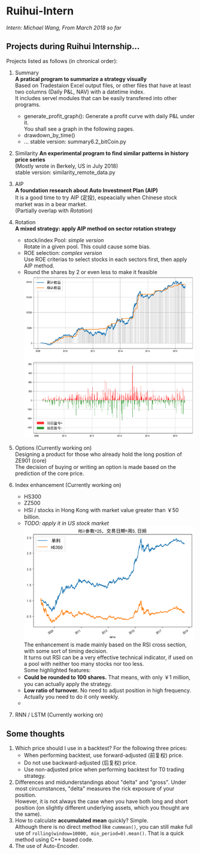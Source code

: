 # Ruihui-Intern
_Intern: Michael Wang, From March 2018 so far_
## Projects during Ruihui Internship...  
Projects listed as follows (in chronical order):
1. Summary  
  __A pratical program to summarize a strategy visually__  
  Based on Tradestaion Excel output files, or other files that have at least two columns (Daily P&L, NAV) with a datetime index.  
  It includes servel modules that can be easily transfered into other programs.  
    - generate_profit_graph():
      Generate a profit curve with daily P&L under it.  
      You shall see a graph in the following pages.
    - drawdown_by_time()
    - ...
  stable version: summary6.2_bitCoin.py  
2. Similarity 
  __An experimental program to find similar patterns in history price series__  
  (Mostly wrote in Berkely, US in July 2018)  
  stable version: similarity_remote_data.py  
3. AIP  
  __A foundation research about Auto Investment Plan (AIP)__  
  It is a good time to try AIP (定投), espeacially when Chinese stock market was in a bear market.  
  (Partially overlap with _Rotation_)
4. Rotation   
  __A mixed strategy: apply AIP method on sector rotation strategy__  
    - stock/index Pool: _simple version_  
      Rotate in a given pool. This could cause some bias.  
    - ROE selection:  _complex version_  
      Use ROE criterias to select stocks in each sectors first, then apply AIP method.  
    - Round the shares by 2 or even less to make it feasible   
  ![image](https://github.com/Michany/Ruihui-Intern/raw/master/Rotation/定投保留1位小数10-10.png)  
5. Options (Currently working on)  
   Designing a product for those who already hold the long position of ZE901 (core)  
   The decision of buying or writing an option is made based on the prediction of the core price.  
6. Index enhancement (Currently working on)  
    - HS300
    - ZZ500
    - HSI / stocks in Hong Kong with market value greater than ￥50 billion.
    - _TODO: apply it in US stock market_
    ![image](https://github.com/Michany/Ruihui-Intern/raw/master/IndexEnhancement/HS300.png)   
    The enhancement is made mainly based on the RSI cross section, with some sort of timing decision.  
    It turns out RSI can be a very effective technical indicator, if used on a pool with neither too many stocks nor too less.  
    Some highlighted features:
    - __Could be rounded to 100 shares.__ That means, with only ￥1 million, you can actually apply the strategy.
    - __Low ratio of turnover.__ No need to adjust position in high frequency. Actually you need to do it only weekly.  
    - 
    
7. RNN / LSTM (Currently working on)


## Some thoughts
1. Which price should I use in a backtest?
   For the following three prices:
   - When performing backtest, use forward-adjusted (前复权) price.  
   - Do not use backward-adjusted (后复权) price.
   - Use non-adjusted price when performing backtest for T0 trading strategy.
2. Differences and midunderstandings about "delta" and "gross".
   Under most circumstances, "delta" measures the rick exposure of your position.  
   However, it is not always the case when you have both long and short position (on slightly different underlying assets, which you thought are the same).
3. How to calculate __accumulated mean__ quickly?
   Simple.  
   Although there is no direct method like ``cummean()``, you can still make full use of ``rolling(window=10000, min_period=0).mean()``. That is a quick method using C++ based code.  
4. The use of Auto-Encoder.
